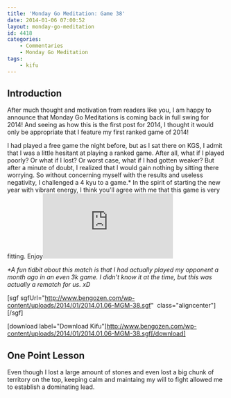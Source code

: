 ```yaml
---
title: 'Monday Go Meditation: Game 38'
date: 2014-01-06 07:00:52
layout: monday-go-meditation
id: 4418
categories:
	- Commentaries
	- Monday Go Meditation
tags:
	- kifu
---
```


## Introduction

After much thought and motivation from readers like you, I am happy to announce that Monday Go Meditations is coming back in full swing for 2014! And seeing as how this is the first post for 2014, I thought it would only be appropriate that I feature my first ranked game of 2014!

I had played a free game the night before, but as I sat there on KGS, I admit that I was a little hesitant at playing a ranked game. After all, what if I played poorly? Or what if I lost? Or worst case, what if I had gotten weaker? But after a minute of doubt, I realized that I would gain nothing by sitting there worrying. So without concerning myself with the results and useless negativity, I challenged a 4 kyu to a game.* In the spirit of starting the new year with vibrant energy, I think you'll agree with me that this game is very fitting. Enjoy![
](http://www.bengozen.com/wp-content/uploads/2014/01/2014.01.06-MGM-38.sgf)

_*A fun tidbit about this match is that I had actually played my opponent a month ago in an even 3k game. I didn't know it at the time, but this was actually a rematch for us. xD_

[sgf sgfUrl="http://www.bengozen.com/wp-content/uploads/2014/01/2014.01.06-MGM-38.sgf"  class="aligncenter"][/sgf]

[download label="Download Kifu"]http://www.bengozen.com/wp-content/uploads/2014/01/2014.01.06-MGM-38.sgf[/download]

## **One Point Lesson**

Even though I lost a large amount of stones and even lost a big chunk of territory on the top, keeping calm and maintaing my will to fight allowed me to establish a dominating lead.